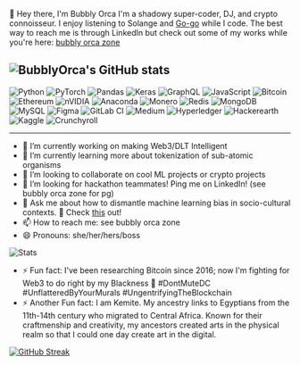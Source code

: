 :wave: Hey there, I'm Bubbly Orca
I'm a shadowy super-coder, DJ, and crypto connoisseur. I enjoy listening to Solange and [Go-go](https://www.youtube.com/watch?v=-nXufntT_dE) while I code. The best way to reach me is through LinkedIn but check out some of my works while you're here: [bubbly orca zone](https://linktr.ee/bubblyorca) </br>

![BubblyOrca's GitHub stats](https://github-readme-stats.vercel.app/api?username=BubblyOrca&show_icons=true&theme=tokyonight) </br>
----


![Python](https://img.shields.io/badge/python-3670A0?style=for-the-badge&logo=python&logoColor=ffdd54)
![PyTorch](https://img.shields.io/badge/PyTorch-%23EE4C2C.svg?style=for-the-badge&logo=PyTorch&logoColor=white)
![Pandas](https://img.shields.io/badge/pandas-%23150458.svg?style=for-the-badge&logo=pandas&logoColor=white)
![Keras](https://img.shields.io/badge/Keras-%23D00000.svg?style=for-the-badge&logo=Keras&logoColor=white)
![GraphQL](https://img.shields.io/badge/-GraphQL-E10098?style=for-the-badge&logo=graphql&logoColor=black)
![JavaScript](https://img.shields.io/badge/javascript-%23323330.svg?style=for-the-badge&logo=javascript&logoColor=%23F7DF1E)
![Bitcoin](https://img.shields.io/badge/Bitcoin-000?style=for-the-badge&logo=bitcoin&logoColor=white)
![Ethereum](https://img.shields.io/badge/Ethereum-3C3C3D?style=for-the-badge&logo=Ethereum&logoColor=white)
![nVIDIA](https://img.shields.io/badge/nVIDIA-%2376B900.svg?style=for-the-badge&logo=nVIDIA&logoColor=white)
![Anaconda](https://img.shields.io/badge/Anaconda-%2344A833.svg?style=for-the-badge&logo=anaconda&logoColor=white)
![Monero](https://img.shields.io/badge/monero-FF6600?style=for-the-badge&logo=monero&logoColor=white)
![Redis](https://img.shields.io/badge/redis-%23DD0031.svg?style=for-the-badge&logo=redis&logoColor=white)
![MongoDB](https://img.shields.io/badge/MongoDB-%234ea94b.svg?style=for-the-badge&logo=mongodb&logoColor=white)
![MySQL](https://img.shields.io/badge/mysql-%2300f.svg?style=for-the-badge&logo=mysql&logoColor=white)
![Figma](https://img.shields.io/badge/figma-%23F24E1E.svg?style=for-the-badge&logo=figma&logoColor=white)
![GitLab CI](https://img.shields.io/badge/gitlab%20ci-%23181717.svg?style=for-the-badge&logo=gitlab&logoColor=white)
![Medium](https://img.shields.io/badge/Medium-12100E?style=for-the-badge&logo=medium&logoColor=white)
![Hyperledger](https://img.shields.io/badge/hyperledger-2F3134?style=for-the-badge&logo=hyperledger&logoColor=white)
![Hackerearth](https://img.shields.io/badge/HackerEarth-%232C3454.svg?&style=for-the-badge&logo=HackerEarth&logoColor=Blue)
![Kaggle](https://img.shields.io/badge/Kaggle-035a7d?style=for-the-badge&logo=kaggle&logoColor=white)
![Crunchyroll](https://img.shields.io/badge/Crunchyroll-F47521?style=for-the-badge&logo=crunchyroll&logoColor=white)

----
- 🔭 I’m currently working on making Web3/DLT Intelligent
- 🌱 I’m currently learning more about tokenization of sub-atomic organisms
- 👯 I’m looking to collaborate on cool ML projects or crypto projects
- 🤔 I’m looking for hackathon teammates! Ping me on LinkedIn! (see bubbly orca zone for pg)
- 💬 Ask me about how to dismantle machine learning bias in socio-cultural contexts. 🚨 Check [this](https://www.washingtonpost.com/nation/2022/11/30/san-francisco-police-robots-kill/) out!
- 📫 How to reach me: see bubbly orca zone
- 😄 Pronouns: she/her/hers/boss

![Stats](https://github-profile-trophy.vercel.app/?username=bubblyorca&row=2&column=3)

- ⚡ Fun fact: I've been researching Bitcoin since 2016; now I'm fighting for Web3 to do right by my Blackness 🖤 #DontMuteDC #UnflatteredByYourMurals #UngentrifyingTheBlockchain
- ⚡ Another Fun fact: I am Kemite. My ancestry links to Egyptians from the 11th-14th century who migrated to Central Africa. Known for their craftmenship and creativity, my ancestors created arts in the physical realm so that I could one day create art in the digital.

[![GitHub Streak](http://github-readme-streak-stats.herokuapp.com?user=bubblyorca&theme=dark&background=0B0F22)](https://git.io/streak-stats)
